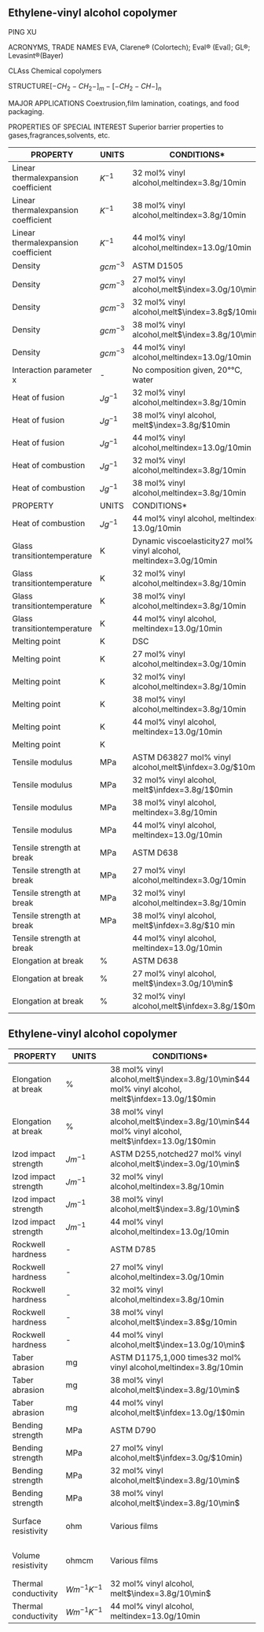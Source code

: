 ## Ethylene-vinyl alcohol copolymer

PING XU

ACRONYMS, TRADE NAMES EVA, Clarene® (Colortech); Eval® (Eval); GL®; Levasint®(Bayer)

CLAss Chemical copolymers

STRUCTURE$[-CH_{2}-CH_{2}-]_{m}-[-CH_{2}-CH-]_{n}$

MAJOR APPLICATIONS Coextrusion,film lamination, coatings, and food packaging.

PROPERTIES OF SPECIAL INTEREST Superior barrier properties to gases,fragrances,solvents, etc.


| PROPERTY | UNITS | CONDITIONS* | VALUE | REFERENCE |
| -- | -- | -- | -- | -- |
| Linear thermalexpansion coefficient | $K^{-1}$ | 32 mol% vinyl alcohol,meltindex=3.8g/10min | $11\times10^{-5}$ | (1) |
| Linear thermalexpansion coefficient | $K^{-1}$ | 38 mol% vinyl alcohol,meltindex=3.8g/10min | $12\times10^{-5}$ | (1) |
| Linear thermalexpansion coefficient | $K^{-1}$ | 44 mol% vinyl alcohol,meltindex=13.0g/10min | $13\times10^{-5}$ |  |
| Density | $gcm^{-3}$ | ASTM D1505 |  | (1) |
| Density | $gcm^{-3}$ | 27 mol% vinyl alcohol,melt$\index=3.0g/10\min$ | 1.20 |  |
| Density | $gcm^{-3}$ | 32 mol% vinyl alcohol,melt$\index=3.8g$/10min | 1.19 |  |
| Density | $gcm^{-3}$ | 38 mol% vinyl alcohol,melt$\index=3.8g/10\min$ | 1.17 |  |
| Density | $gcm^{-3}$ | 44 mol% vinyl alcohol,meltindex=13.0g/10min | 1.14 |  |
| Interaction parameter x | - | No composition given, 20°℃, water | 1.2-1.8 | (2) |
| Heat of fusion | $Jg^{-1}$ | 32 mol% vinyl alcohol,meltindex=3.8g/10min | 81.9 | (1) |
| Heat of fusion | $Jg^{-1}$ | 38 mol% vinyl alcohol, melt$\index=3.8g/$10min | 81.1 |  |
| Heat of fusion | $Jg^{-1}$ | 44 mol% vinyl alcohol,meltindex=13.0g/10min | 79.8 |  |
| Heat of combustion | $Jg^{-1}$ | 32 mol% vinyl alcohol,meltindex=3.8g/10min | 30,037 | (1) |
| Heat of combustion | $Jg^{-1}$ | 38 mol% vinyl alcohol,meltindex=3.8g/10min | 31,200 |  |
| PROPERTY | UNITS | CONDITIONS* | VALUE | REFERENCE |
| Heat of combustion | $Jg^{-1}$ | 44 mol% vinyl alcohol, meltindex= 13.0g/10min | 32,366 |  |
| Glass transitiontemperature | K | Dynamic viscoelasticity27 mol% vinyl alcohol, meltindex=3.0g/10min | 345 | (1) |
| Glass transitiontemperature | K | 32 mol% vinyl alcohol,meltindex=3.8g/10min | 342 |  |
| Glass transitiontemperature | K | 38 mol% vinyl alcohol,meltindex=3.8g/10min | 335 |  |
| Glass transitiontemperature | K | 44 mol% vinyl alcohol, meltindex=13.0g/10min | 328 |  |
| Melting point | K | DSC |  | (1) |
| Melting point | K | 27 mol% vinyl alcohol,meltindex=3.0g/10min | 464 | (1) |
| Melting point | K | 32 mol% vinyl alcohol,meltindex=3.8g/10min | 454 | (1) |
| Melting point | K | 38 mol% vinyl alcohol,meltindex=3.8g/10min | 448 |  |
| Melting point | K | 44 mol% vinyl alcohol, meltindex=13.0g/10min | 437 |  |
| Melting point | K |  |  | (1) |
| Tensile modulus | MPa | ASTM D63827 mol% vinyl alcohol,melt$\infdex=3.0g/$10min | 3,138 | (1) |
| Tensile modulus | MPa | 32 mol% vinyl alcohol, melt$\infdex=3.8g/1$0min | 2,648 | (1) |
| Tensile modulus | MPa | 38 mol% vinyl alcohol, meltindex=3.8g/10min | 2,352 | (1) |
| Tensile modulus | MPa | 44 mol% vinyl alcohol, meltindex=13.0g/10min | 2,062 | (1) |
| Tensile strength at break |  MPa | ASTM D638 |  | (1) |
| Tensile strength at break |  MPa | 27 mol% vinyl alcohol,meltindex=3.0g/10min | 71.6 | (1) |
| Tensile strength at break |  MPa | 32 mol% vinyl alcohol,meltindex=3.8g/10min | 71.6 | (1) |
| Tensile strength at break |  MPa | 38 mol% vinyl alcohol, melt$\infdex=3.8g/$10 min | 46.1 |  |
| Tensile strength at break |  | 44 mol% vinyl alcohol, meltindex=13.0g/10min | 51.0 | (1) |
| Elongation at break | % | ASTM D638 |  | (1) |
| Elongation at break | % | 27 mol% vinyl alcohol, melt$\index=3.0g/10\min$ | 200 |  |
| Elongation at break | % | 32 mol% vinyl alcohol,melt$\infdex=3.8g/1$0min | 230 |  |


## Ethylene-vinyl alcohol copolymer


| PROPERTY | UNITS | CONDITIONS* | VALUE | REFERENCE |
| -- | -- | -- | -- | -- |
| Elongation at break | % | 38 mol% vinyl alcohol,melt$\index=3.8g/10\min$44 mol% vinyl alcohol, melt$\infdex=13.0g/1$0min | 280 |  |
| Elongation at break | % | 38 mol% vinyl alcohol,melt$\index=3.8g/10\min$44 mol% vinyl alcohol, melt$\infdex=13.0g/1$0min | 380 |  |
| Izod impact strength | $Jm^{-1}$ | ASTM D255,notched27 mol% vinyl alcohol,melt$\index=3.0g/10\min$ | 58.7 | (1) |
| Izod impact strength | $Jm^{-1}$ | 32 mol% vinyl alcohol,meltindex=3.8g/10min | 90.7 |  |
| Izod impact strength | $Jm^{-1}$ | 38 mol% vinyl alcohol,melt$\index=3.8g/10\min$ | 64.1 |  |
| Izod impact strength | $Jm^{-1}$ | 44 mol% vinyl alcohol,meltindex=13.0g/10min | 53.4 |  |
| Rockwell hardness | - | ASTM D785 |  | (1) |
| Rockwell hardness | - | 27 mol% vinyl alcohol,meltindex=3.0g/10min | 104 | (1) |
| Rockwell hardness | - | 32 mol% vinyl alcohol,meltindex=3.8g/10min | 100 | (1) |
| Rockwell hardness | - | 38 mol% vinyl alcohol,melt$\index=3.8$g/10min | 93 |  |
| Rockwell hardness | - | 44 mol% vinyl alcohol,melt$\index=13.0g/10\min$ | 88 |  |
| Taber abrasion | mg | ASTM D1175,1,000 times32 mol% vinyl alcohol,meltindex=3.8g/10min | 1.2 | (1) |
| Taber abrasion | mg | 38 mol% vinyl alcohol,melt$\index=3.8g/10\min$ | 2.0 | (1) |
| Taber abrasion | mg | 44 mol% vinyl alcohol,melt$\infdex=13.0g/1$0min | 2.2 |  |
| Bending strength | MPa | ASTM D790 |  | (1) |
| Bending strength | MPa | 27 mol% vinyl alcohol,melt$\infdex=3.0g/$10min$)$ | 149 | (1) |
| Bending strength | MPa | 32 mol% vinyl alcohol,melt$\index=3.8g/10\min$ | 128 |  |
| Bending strength | MPa | 38 mol% vinyl alcohol,melt$\index=3.8g/10\min$ | 108 |  |
| Surface resistivity | ohm | Various films | $1.9-2.7\times10^{15}$ | (1) |
| Volume resistivity | ohmcm | Various films | $0.47-1.2\times10^{13}$ | (1) |
| Thermal conductivity | $Wm^{-1}K^{-1}$ | 32 mol% vinyl alcohol, melt$\index=3.8g/10\min$ | 0.35 | (1) |
| Thermal conductivity | $Wm^{-1}K^{-1}$ | 44 mol% vinyl alcohol, meltindex=13.0g/10min | 0.36 |  |


